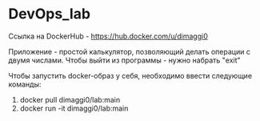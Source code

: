 # DevOps_lab

Ссылка на DockerHub - https://hub.docker.com/u/dimaggi0

Приложение - простой калькулятор, позволяющий делать операции с двумя числами.
Чтобы выйти из программы - нужно набрать "exit"

Чтобы запустить docker-образ у себя, необходимо ввести следующие команды:
1) docker pull dimaggi0/lab:main
2) docker run -it dimaggi0/lab:main

